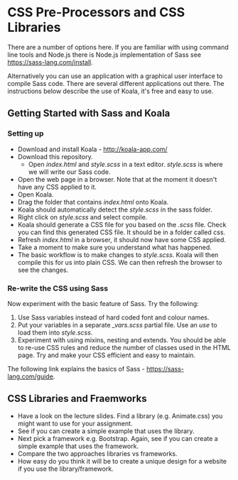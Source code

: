 # CSS Pre-Processors and CSS Libraries

There are a number of options here. If you are familiar with using command line tools and Node.js there is Node.js implementation of Sass see https://sass-lang.com/install.

Alternatively you can use an application with a graphical user interface to compile Sass code. There are several different applications out there. The instructions below describe the use of Koala, it's free and easy to use. 

## Getting Started with Sass and Koala

### Setting up
* Download and install Koala - http://koala-app.com/
* Download this repository.
  * Open *index.html* and *style.scss* in a text editor.
    *style.scss* is where we will write our Sass code.
* Open the web page in a browser. Note that at the moment it doesn't have any CSS applied to it.
* Open Koala.
* Drag the folder that contains *index.html* onto Koala.
* Koala should automatically detect the *style.scss* in the sass folder.
* Right click on *style.scss* and select compile.
* Koala should generate a CSS file for you based on the *.scss* file. Check you can find this generated CSS file. It should be in a folder called css.
* Refresh *index.html* in a browser, it should now have some CSS applied.
* Take a moment to make sure you understand what has happened.
* The basic workflow is to make changes to *style.scss*. Koala will then compile this for us into plain CSS. We can then refresh the browser to see the changes.

### Re-write the CSS using Sass
Now experiment with the basic feature of Sass. Try the following:
1. Use Sass variables instead of hard coded font and colour names.
2. Put your variables in a separate *_vars.scss* partial file. Use an *use* to load them into *style.scss*.
3. Experiment with using mixins, nesting and extends. You should be able to re-use CSS rules and reduce the number of classes used in the HTML page. Try and make your CSS efficient and easy to maintain.

The following link explains the basics of Sass - https://sass-lang.com/guide.

## CSS Libraries and Fraemworks
* Have a look on the lecture slides. Find a library (e.g. Animate.css) you might want to use for your assignment.
* See if you can create a simple example that uses the library.
* Next pick a framework e.g. Bootstrap. Again, see if you can create a simple example that uses the framework.
* Compare the two approaches libraries vs frameworks.
* How easy do you think it will be to create a unique design for a website if you use the library/framework.

